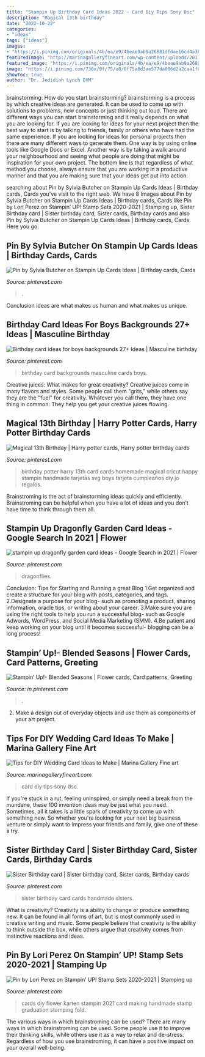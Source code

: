 ```yaml
---
title: "Stampin Up Birthday Card Ideas 2022 - Card Diy Tips Sony Dsc"
description: "Magical 13th birthday"
date: "2022-10-22"
categories:
- "ideas"
tags: ["ideas"]
images:
- "https://i.pinimg.com/originals/4b/ea/e9/4beae9ab9a26881dfdae16cd4a3bede7.jpg"
featuredImage: "http://marinagalleryfineart.com/wp-content/uploads/2017/10/wedding-card-ideas-to-make-001.jpg"
featured_image: "https://i.pinimg.com/originals/4b/ea/e9/4beae9ab9a26881dfdae16cd4a3bede7.jpg"
image: "https://i.pinimg.com/736x/0f/75/a8/0f75a8d3ae577da006d2a2caa1fb9f0c--homemade-birthday-th-birthday.jpg"
ShowToc: true
author: "Dr. Jedidiah Lynch DVM"
---
```



brainstorming: How do you start brainstorming?
brainstorming is a process by which creative ideas are generated. It can be used to come up with solutions to problems, new concepts or just thinking out loud. There are different ways you can start brainstorming and it really depends on what you are looking for. If you are looking for ideas for your next project then the best way to start is by talking to friends, family or others who have had the same experience. If you are looking for ideas for personal projects then there are many different ways to generate them. One way is by using online tools like Google Docs or Excel. Another way is by taking a walk around your neighbourhood and seeing what people are doing that might be inspiration for your own project. The bottom line is that regardless of what method you choose, always ensure that you are working in a productive manner and that you are making sure that your ideas get put into action.

	

		
searching about Pin by Sylvia Butcher on Stampin Up Cards Ideas | Birthday cards, Cards you've visit to the right web. We have 8 Images about Pin by Sylvia Butcher on Stampin Up Cards Ideas | Birthday cards, Cards like Pin by Lori Perez on Stampin’ UP! Stamp Sets 2020-2021 | Stamping up, Sister Birthday card | Sister birthday card, Sister cards, Birthday cards and also Pin by Sylvia Butcher on Stampin Up Cards Ideas | Birthday cards, Cards. Here you go:
		
    
## Pin By Sylvia Butcher On Stampin Up Cards Ideas | Birthday Cards, Cards

<img loading=lazy src="https://i.pinimg.com/originals/24/db/ed/24dbed98bf0f5226d064a4fa39a322c8.jpg" onerror="this.onerror=null;this.src='https://tse2.mm.bing.net/th?id=OIP.u2cuh3V95c2q534UO8ByzwHaJ4&amp;pid=15.1';" alt="Pin by Sylvia Butcher on Stampin Up Cards Ideas | Birthday cards, Cards">

_Source: pinterest.com_

>. 

	

Conclusion
ideas are what makes us human and what makes us unique.

    
## Birthday Card Ideas For Boys Backgrounds 27+ Ideas | Masculine Birthday

<img loading=lazy src="https://i.pinimg.com/736x/01/5e/73/015e739b7c183ce967b989d4b94c62d3.jpg" onerror="this.onerror=null;this.src='https://tse4.mm.bing.net/th?id=OIP.ySyvcV_IJNYE52hm9jneAwAAAA&amp;pid=15.1';" alt="Birthday card ideas for boys backgrounds 27+ Ideas | Masculine birthday">

_Source: pinterest.com_

>birthday card backgrounds masculine cards boys. 

	

Creative juices: What makes for great creativity?
Creative juices come in many flavors and styles. Some people call them "grits," while others say they are the "fuel" for creativity. Whatever you call them, they have one thing in common: They help you get your creative juices flowing.

    
## Magical 13th Birthday | Harry Potter Cards, Harry Potter Birthday Cards

<img loading=lazy src="https://i.pinimg.com/736x/0f/75/a8/0f75a8d3ae577da006d2a2caa1fb9f0c--homemade-birthday-th-birthday.jpg" onerror="this.onerror=null;this.src='https://tse2.mm.bing.net/th?id=OIP.hY1akj2gyXWRtWn7GOMhNQHaJ3&amp;pid=15.1';" alt="Magical 13th Birthday | Harry potter cards, Harry potter birthday cards">

_Source: pinterest.com_

>birthday potter harry 13th card cards homemade magical cricut happy stampin handmade tarjetas svg boys tarjeta cumpleaños diy jo regalos. 

	

Brainstroming is the act of brainstorming ideas quickly and efficiently. Brainstroming can be helpful when you have a lot of ideas and you don’t have time to think through them all.

    
## Stampin Up Dragonfly Garden Card Ideas - Google Search In 2021 | Flower

<img loading=lazy src="https://i.pinimg.com/736x/02/63/cf/0263cf2ef7b9f962aefab2906f1ee7e4.jpg" onerror="this.onerror=null;this.src='https://tse3.mm.bing.net/th?id=OIP.fIepsivtZiPU3C-rCJMTlgAAAA&amp;pid=15.1';" alt="stampin up dragonfly garden card ideas - Google Search in 2021 | Flower">

_Source: pinterest.com_

>dragonflies. 

	

Conclusion: Tips for Starting and Running a great Blog
1.Get organized and create a structure for your blog with posts, categories, and tags.
2.Designate a purpose for your blog- such as promoting a product, sharing information, oracle tips, or writing about your career. 
3.Make sure you are using the right tools to help you run a successful blog- such as Google Adwords, WordPress, and Social Media Marketing (SMM). 
4.Be patient and keep working on your blog until it becomes successful- blogging can be a long process!

    
## Stampin’ Up!- Blended Seasons | Flower Cards, Card Patterns, Greeting

<img loading=lazy src="https://i.pinimg.com/originals/4b/ea/e9/4beae9ab9a26881dfdae16cd4a3bede7.jpg" onerror="this.onerror=null;this.src='https://tse2.mm.bing.net/th?id=OIP.JHvjABO_x0GtfNDFv5oM8QHaJ4&amp;pid=15.1';" alt="Stampin’ Up!- Blended Seasons | Flower cards, Card patterns, Greeting">

_Source: in.pinterest.com_

>. 

	

2. Make a design out of everyday objects and use them as components of your art project.

    
## Tips For DIY Wedding Card Ideas To Make | Marina Gallery Fine Art

<img loading=lazy src="http://marinagalleryfineart.com/wp-content/uploads/2017/10/wedding-card-ideas-to-make-001.jpg" onerror="this.onerror=null;this.src='https://tse1.mm.bing.net/th?id=OIP.ij-izo7oepcOtcokK6NYwAAAAA&amp;pid=15.1';" alt="Tips for DIY Wedding Card Ideas to Make | Marina Gallery Fine art">

_Source: marinagalleryfineart.com_

>card diy tips sony dsc. 

	

If you're stuck in a rut, feeling uninspired, or simply need a break from the mundane, these 100 invention ideas may be just what you need. Sometimes, all it takes is a little spark of creativity to come up with something new. So whether you're looking for your next big business venture or simply want to impress your friends and family, give one of these a try.

    
## Sister Birthday Card | Sister Birthday Card, Sister Cards, Birthday Cards

<img loading=lazy src="https://i.pinimg.com/originals/79/5b/d6/795bd62948d87848cbc91f90f5f66df1.jpg" onerror="this.onerror=null;this.src='https://tse4.mm.bing.net/th?id=OIP.XN8n7vhJKP6pwOG3n-9rWwHaJ4&amp;pid=15.1';" alt="Sister Birthday card | Sister birthday card, Sister cards, Birthday cards">

_Source: pinterest.com_

>sister birthday card cards handmade sisters. 

	

What is creativity?
Creativity is a ability to change or produce something new. It can be found in all forms of art, but is most commonly used in creative writing and music. Some people believe that creativity is the ability to think outside the box, while others argue that creativity comes from instinctive reactions and ideas.

    
## Pin By Lori Perez On Stampin’ UP! Stamp Sets 2020-2021 | Stamping Up

<img loading=lazy src="https://i.pinimg.com/736x/82/72/29/8272293b4e9ea23e37bd226396f70ed2.jpg" onerror="this.onerror=null;this.src='https://tse3.mm.bing.net/th?id=OIP.Wk_M8pnRRc__PkVHLMvOjAHaJ3&amp;pid=15.1';" alt="Pin by Lori Perez on Stampin’ UP! Stamp Sets 2020-2021 | Stamping up">

_Source: pinterest.com_

>cards diy flower karten stampin 2021 card making handmade stamp graduation stamping fold. 

	

The various ways in which brainstroming can be used?
There are many ways in which brainstroming can be used. Some people use it to improve their thinking skills, while others use it as a way to relax and de-stress. Regardless of how you use brainstroming, it can have a positive impact on your overall well-being.


